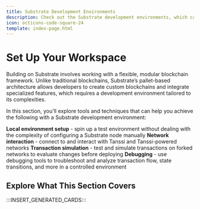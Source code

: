 ```yaml
---
title: Substrate Development Environments
description: Check out the Substrate development environments, which can be used to develop, test, and debug a Tanssi-powered network in a local development environment.
icon: octicons-code-square-24
template: index-page.html
---
```


# Set Up Your Workspace

Building on Substrate involves working with a flexible, modular blockchain framework. Unlike traditional blockchains, Substrate’s pallet-based architecture allows developers to create custom blockchains and integrate specialized features, which requires a development environment tailored to its complexities.

In this section, you'll explore tools and techniques that can help you achieve the following with a Substrate development environment:

**Local environment setup** - spin up a test environment without dealing with the complexity of configuring a Substrate node manually
**Network interaction** - connect to and interact with Tanssi and Tanssi-powered networks
**Transaction simulation** - test and simulate transactions on forked networks to evaluate changes before deploying
**Debugging** - use debugging tools to troubleshoot and analyze transaction flow, state transitions, and more in a controlled environment

## Explore What This Section Covers

:::INSERT_GENERATED_CARDS:::
